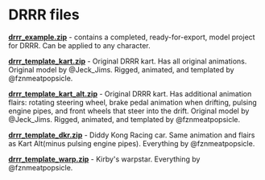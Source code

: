 # DRRR files
**[drrr_example.zip](https://github.com/fznmeatpopsicle/srb2_k_drrr_md3_tutorials/raw/refs/heads/main/drrr/drrr_example.zip)** - contains a completed, ready-for-export, model project for DRRR. Can be applied to any character.

**[drrr_template_kart.zip](https://github.com/fznmeatpopsicle/srb2_k_drrr_md3_tutorials/raw/refs/heads/main/drrr/drrr_template_kart.zip)** - Original DRRR kart. Has all original animations. Original model by @Jeck_Jims. Rigged, animated, and templated by @fznmeatpopsicle.

**[drrr_template_kart_alt.zip](https://github.com/fznmeatpopsicle/srb2_k_drrr_md3_tutorials/raw/refs/heads/main/drrr/drrr_template_kart_alt.zip)** - Original DRRR kart. Has additional animation flairs: rotating steering wheel, brake pedal animation when drifting, pulsing engine pipes, and front wheels that steer into the drift. Original model by @Jeck_Jims. Rigged, animated, and templated by @fznmeatpopsicle.

**[drrr_template_dkr.zip](https://github.com/fznmeatpopsicle/srb2_k_drrr_md3_tutorials/raw/refs/heads/main/drrr/drrr_template_dkr.zip)** - Diddy Kong Racing car. Same animation and flairs as Kart Alt(minus pulsing engine pipes).  Everything by @fznmeatpopsicle.

**[drrr_template_warp.zip](https://github.com/fznmeatpopsicle/srb2_k_drrr_md3_tutorials/raw/refs/heads/main/drrr/drrr_template_warpstar.zip)** - Kirby's warpstar. Everything by @fznmeatpopsicle.
